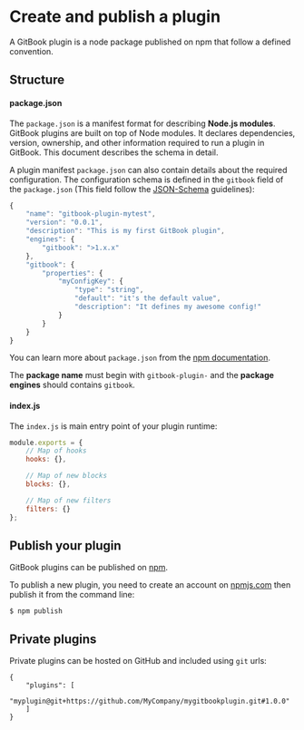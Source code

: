 # Create and publish a plugin

A GitBook plugin is a node package published on npm that follow a defined convention.

## Structure

#### package.json

The `package.json` is a manifest format for describing **Node.js modules**. GitBook plugins are built on top of Node modules. It declares dependencies, version, ownership, and other information required to run a plugin in GitBook. This document describes the schema in detail.

A plugin manifest `package.json` can also contain details about the required configuration. The configuration schema is defined in the `gitbook` field of the `package.json` (This field follow the [JSON-Schema](http://json-schema.org) guidelines):

```js
{
    "name": "gitbook-plugin-mytest",
    "version": "0.0.1",
    "description": "This is my first GitBook plugin",
    "engines": {
        "gitbook": ">1.x.x"
    },
    "gitbook": {
        "properties": {
            "myConfigKey": {
                "type": "string",
                "default": "it's the default value",
                "description": "It defines my awesome config!"
            }
        }
    }
}
```

You can learn more about `package.json` from the [npm documentation](https://docs.npmjs.com/files/package.json).

The **package name** must begin with `gitbook-plugin-` and the **package engines** should contains `gitbook`.

#### index.js

The `index.js` is main entry point of your plugin runtime:

```js
module.exports = {
    // Map of hooks
    hooks: {},

    // Map of new blocks
    blocks: {},

    // Map of new filters
    filters: {}
};
```

## Publish your plugin

GitBook plugins can be published on [npm](https://www.npmjs.com).

To publish a new plugin, you need to create an account on [npmjs.com](https://www.npmjs.com) then publish it from the command line:

```
$ npm publish
```

## Private plugins

Private plugins can be hosted on GitHub and included using `git` urls:

```
{
    "plugins": [
        "myplugin@git+https://github.com/MyCompany/mygitbookplugin.git#1.0.0"
    ]
}
```
